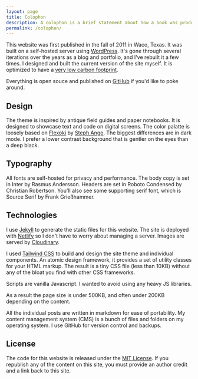 ```yaml
---
layout: page
title: Colophon
description: A colophon is a brief statement about how a book was produced. In this case it explains how this website was made.
permalink: /colophon/
---
```


This website was first published in the fall of 2011 in Waco, Texas. It was built on a self-hosted server using [WordPress](https://wordpress.org/). It's gone through several iterations over the years as a blog and portfolio, and I've rebuilt it a few times. I designed and built the current version of the site myself. It is optimized to have a [very low carbon footprint](https://digitalbeacon.co/report/andrewstiefel-com). 

Everything is open souce and published on <a href="https://github.com/andrewstiefel/andrewstiefel.com">GitHub</a> if you'd like to poke around.

## Design
The theme is inspired by antique field guides and paper notebooks. It is designed to showcase text and code on digital screens. The color palatte is loosely based on [Flexoki](https://stephango.com/flexoki) by [Steph Ango](https://stephango.com/). The biggest differences are in dark mode. I prefer a lower contrast background that is gentler on the eyes than a deep black.

## Typography
All fonts are self-hosted for privacy and performance. The body copy is set in Inter by Rasmus Andersson. Headers are set in Roboto Condensed by Christian Robertson. You'll also see some supporting serif font, which is Source Serif by Frank Grießhammer.

## Technologies
I use <a href="https://jekyllrb.com/" title="Jekyll">Jekyll</a> to generate the static files for this website. The site is deployed with <a href="https://www.netlify.com/" title="Netlify">Netlify</a> so I don't have to worry about managing a server. Images are served by <a href="https://cloudinary.com/">Cloudinary</a>.

I used <a href="https://tailwindcss.com/" title="Tailwind CSS">Tailwind CSS</a> to build and design the site theme and individual components. An atomic design framework, it provides a set of utility classes for your HTML markup. The result is a tiny CSS file (less than 10KB) without any of the bloat you find with other CSS frameworks. 

Scripts are vanilla Javascript. I wanted to avoid using any heavy JS libraries.

As a result the page size is under 500KB, and often under 200KB depending on the content.

All the individual posts are written in markdown for ease of portability. My content management system (CMS) is a bunch of files and folders on my operating system. I use GitHub for version control and backups.

## License

The code for this website is released under the <a href="https://github.com/andrewstiefel/andrewstiefel.com/blob/master/LICENSE.md">MIT License</a>. If you republish any of the content on this site, you must provide an author credit and a link back to this site.
